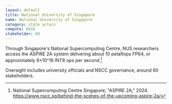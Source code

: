```yaml
---
layout: default
title: National University of Singapore
name: National University of Singapore
category: state actors
compute: 8e16
stakeholder: 60
---
```


Through Singapore's National Supercomputing Centre, NUS researchers
access the ASPIRE 2A system delivering about 10 petaflops FP64, or
approximately 8×10^16 INT8 ops per second.[^1]

Oversight includes university officials and NSCC governance, around 60
stakeholders.

[^1]: National Supercomputing Centre Singapore, "ASPIRE 2A," 2024.
<https://www.nscc.sg/behind-the-scenes-of-the-upcoming-aspire-2a/>
